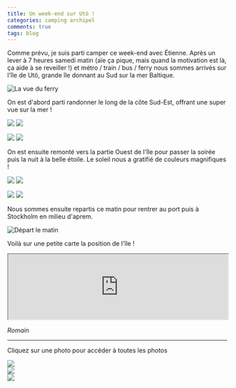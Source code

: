 ```yaml
---
title: Un week-end sur Utö !
categories: camping archipel
comments: true
tags: blog
---
```


Comme prévu, je suis parti camper ce week-end avec Étienne.
Après un lever à 7 heures samedi matin (aïe ça pique, mais quand la motivation
est là, ça aide à se reveiller !) et métro / train / bus / ferry nous sommes
arrivés sur l'île de Utö, grande île donnant au Sud sur la mer Baltique.

![La vue du ferry](/dl/photos/uto0.jpg)

On est d'abord parti randonner le long de la côte Sud-Est, offrant
une super vue sur la mer !

<p><img src="/dl/photos/uto1.jpg" class="col-xs-12 col-sm-6"/>
<img src="/dl/photos/uto2.jpg" class="col-xs-12 col-sm-6"/></p>

<p><img src="/dl/photos/uto3.jpg" class="col-xs-12 col-sm-6"/>
<img src="/dl/photos/uto4.jpg" class="col-xs-12 col-sm-6"/></p>

On est ensuite remonté vers la partie Ouest de l'île pour passer la soirée
puis la nuit à la belle étoile. Le soleil nous a gratifié de couleurs
magnifiques !

<p><img src="/dl/photos/uto5.jpg" class="col-xs-12 col-sm-6"/>
<img src="/dl/photos/uto6.jpg" class="col-xs-12 col-sm-6"/></p>

<p><img src="/dl/photos/uto7.jpg" class="col-xs-12 col-sm-6"/>
<img src="/dl/photos/uto8.jpg" class="col-xs-12 col-sm-6"/></p>

Nous sommes ensuite repartis ce matin pour rentrer au port puis
à Stockholm en milieu d'aprem.

![Départ le matin](/dl/photos/uto9.jpg)


Voilà sur une petite carte la position de l'île !

<iframe src="https://www.google.com/maps/embed?pb=!1m18!1m12!1m3!1d46579.603079597786!2d18.22313860762958!3d58.93901928592134!2m3!1f0!2f0!3f0!3m2!1i1024!2i768!4f13.1!3m3!1m2!1s0x46f58b697c6b026b%3A0x216057e332be7715!2zVXTDtg!5e0!3m2!1sfr!2sse!4v1462810049726" width="100%"></iframe>

*Romain*

<hr>
<p>Cliquez sur une photo pour accéder à toutes les photos</p>
<section class="row">
<div class="thumbnails col-xs-6 col-sm-4 col-md-4" id="pic/photos/2016-05-08-WE-uto-photos.html" onclick="showBig('#'+id)">
  <img src="/photos/2016-05-08-WE-uto/5F0A7051-1.jpg" class="img-rounded">
</div>
<div class="thumbnails col-xs-6 col-sm-4 col-md-4" id="pic/photos/2016-05-08-WE-uto-photos.html" onclick="showBig('#'+id)">
  <img src="/photos/2016-05-08-WE-uto/5F0A7053-1.jpg" class="img-rounded">
</div>
<div class="thumbnails col-xs-6 col-sm-4 col-md-4" id="pic/photos/2016-05-08-WE-uto-photos.html" onclick="showBig('#'+id)">
  <img src="/photos/2016-05-08-WE-uto/5F0A7061-1.jpg" class="img-rounded">
</div>
</section>
